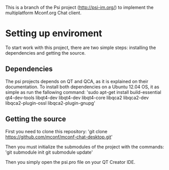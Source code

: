 This is a branch of the Psi project (http://psi-im.org/) to implement the multiplatform Mconf.org Chat client.


Setting up enviroment
==========
To start work with this project, there are two simple steps: installing the dependencies and getting the source.


Dependencies
----------

The psi projects depends on QT and QCA, as it is explained on their documentation. To install both dependencies on a Ubuntu 12.04 OS, it as simple as run the fallowing command:
 	'sudo apt-get install build-essential qt4-dev-tools libqt4-dev libqt4-dev libqt4-core libqca2 libqca2-dev libqca2-plugin-ossl libqca2-plugin-gnupg'


Getting the source
----------

First you need to clone this repository:
	'git clone https://github.com/mconf/mconf-chat-desktop.git'

Then you must initialize the submodules of the project with the commands:
	'git submodule init
	 git submodule update'

Then you simply open the psi.pro file on your QT Creator IDE.